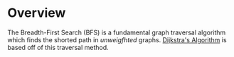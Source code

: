 # Overview

The Breadth-First Search (BFS) is a fundamental graph traversal algorithm which finds the shorted path in *unweigfhted* graphs. [Dijkstra's Algorithm](../../../../Projects/Implementing_Dijsktras_Alg_C++/) is based off of this traversal method. 